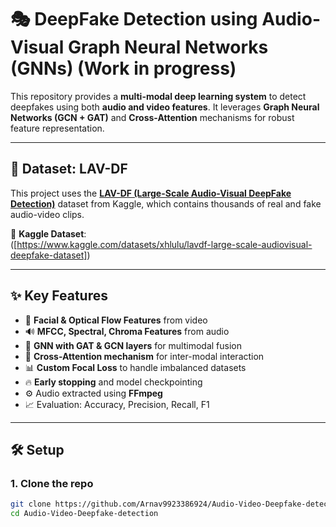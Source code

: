# 🎭 DeepFake Detection using Audio-Visual Graph Neural Networks (GNNs) (Work in progress)

This repository provides a **multi-modal deep learning system** to detect deepfakes using both **audio and video features**. It leverages **Graph Neural Networks (GCN + GAT)** and **Cross-Attention** mechanisms for robust feature representation.

---

## 📌 Dataset: LAV-DF

This project uses the [**LAV-DF (Large-Scale Audio-Visual DeepFake Detection)**]([https://www.kaggle.com/datasets/xhlulu/lavdf-large-scale-audiovisual-deepfake-dataset](https://www.kaggle.com/datasets/elin75/localized-audio-visual-deepfake-dataset-lav-df)) dataset from Kaggle, which contains thousands of real and fake audio-video clips.

🔗 **Kaggle Dataset**:  
([https://www.kaggle.com/datasets/xhlulu/lavdf-large-scale-audiovisual-deepfake-dataset])

---

## ✨ Key Features

- 🎥 **Facial & Optical Flow Features** from video
- 🔊 **MFCC, Spectral, Chroma Features** from audio
- 🧠 **GNN with GAT & GCN layers** for multimodal fusion
- 🔄 **Cross-Attention mechanism** for inter-modal interaction
- 📊 **Custom Focal Loss** to handle imbalanced datasets
- 🔥 **Early stopping** and model checkpointing
- ⚙️ Audio extracted using **FFmpeg**
- 📈 Evaluation: Accuracy, Precision, Recall, F1

---

## 🛠️ Setup

### 1. Clone the repo
```bash
git clone https://github.com/Arnav9923386924/Audio-Video-Deepfake-detection.git
cd Audio-Video-Deepfake-detection

